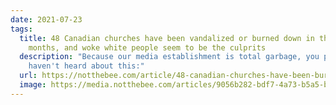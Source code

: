 ```yaml
---
date: 2021-07-23
tags:
  title: 48 Canadian churches have been vandalized or burned down in the past two
    months, and woke white people seem to be the culprits
  description: "Because our media establishment is total garbage, you probably
    haven't heard about this:"
  url: https://notthebee.com/article/48-canadian-churches-have-been-burned-down-in-the-past-few-months-almost-exclusively-by-white-progressives
  image: https://media.notthebee.com/articles/9056b282-bdf7-4a73-b5a5-bd2f6958fac6.jpg
---
```


